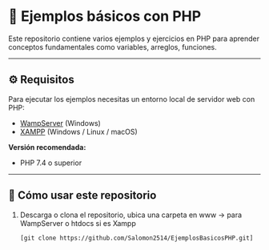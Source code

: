 # 📌 Ejemplos básicos con PHP

Este repositorio contiene varios ejemplos y ejercicios en PHP para aprender conceptos fundamentales como variables, arreglos, funciones.

---

## ⚙️ Requisitos

Para ejecutar los ejemplos necesitas un entorno local de servidor web con PHP:

- [WampServer](https://www.wampserver.com/en/) (Windows)  
- [XAMPP](https://www.apachefriends.org/) (Windows / Linux / macOS)  

**Versión recomendada:**  
- PHP 7.4 o superior   

---

## 🚀 Cómo usar este repositorio

1. Descarga o clona el repositorio, ubica una carpeta en www -> para WampServer o htdocs  si es Xampp
   ```bash
   [git clone https://github.com/Salomon2514/EjemplosBasicosPHP.git]
